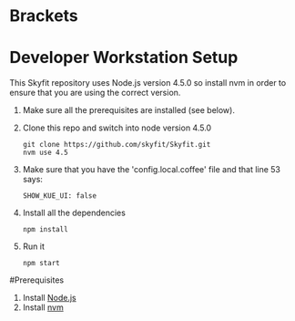 # Brackets

  
# Developer Workstation Setup
This Skyfit repository uses Node.js version 4.5.0 so install nvm in order to ensure that you are using the correct version.

1. Make sure all the prerequisites are installed (see below).
2. Clone this repo and switch into node version 4.5.0
	```
  	git clone https://github.com/skyfit/Skyfit.git
  	nvm use 4.5
	```

3. Make sure that you have the 'config.local.coffee' file and that line 53 says:

	```
	SHOW_KUE_UI: false
	```
4. Install all the dependencies

	```
	npm install
	```
5. Run it

	```
	npm start
	```

#Prerequisites
1. Install [Node.js](https://docs.npmjs.com/getting-started/installing-node)
2. Install [nvm](https://github.com/creationix/nvm)
